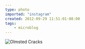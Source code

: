 ```yaml
---
type: photo
imported: "instagram"
created: 2012-09-29 11:51:01-08:00
tags:
    - microblog
---
```

![Olmsted Cracks](/media/images/photos/2012/09/c54e9d315741f053ca124f5a9807db4c.jpg)

